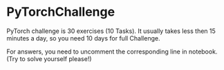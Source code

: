 # PyTorchChallenge
PyTorch challenge is 30 exercises (10 Tasks).
It usually takes less then 15 minutes a day, so you need 10 days for full Challenge. 

For answers, you need to uncomment the corresponding line in notebook.
(Try to solve yourself please!)
